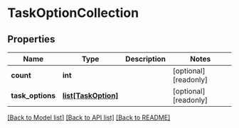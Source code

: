 # TaskOptionCollection

## Properties
Name | Type | Description | Notes
------------ | ------------- | ------------- | -------------
**count** | **int** |  | [optional] [readonly] 
**task_options** | [**list[TaskOption]**](TaskOption.md) |  | [optional] [readonly] 

[[Back to Model list]](../README.md#documentation-for-models) [[Back to API list]](../README.md#documentation-for-api-endpoints) [[Back to README]](../README.md)


